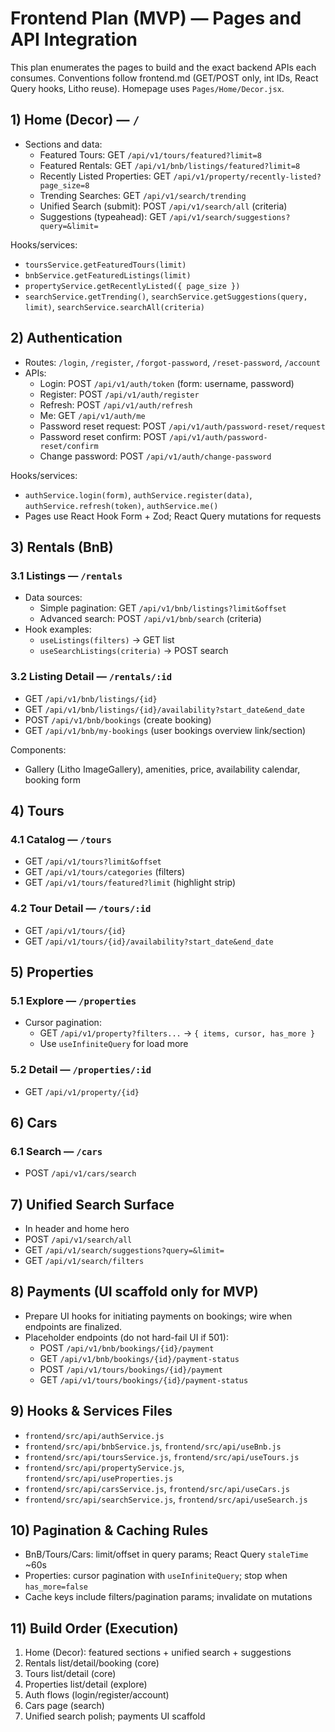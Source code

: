 # Frontend Plan (MVP) — Pages and API Integration

This plan enumerates the pages to build and the exact backend APIs each consumes. Conventions follow frontend.md (GET/POST only, int IDs, React Query hooks, Litho reuse). Homepage uses `Pages/Home/Decor.jsx`.

## 1) Home (Decor) — `/`
- Sections and data:
  - Featured Tours: GET `/api/v1/tours/featured?limit=8`
  - Featured Rentals: GET `/api/v1/bnb/listings/featured?limit=8`
  - Recently Listed Properties: GET `/api/v1/property/recently-listed?page_size=8`
  - Trending Searches: GET `/api/v1/search/trending`
  - Unified Search (submit): POST `/api/v1/search/all` (criteria)
  - Suggestions (typeahead): GET `/api/v1/search/suggestions?query=&limit=`

Hooks/services:
- `toursService.getFeaturedTours(limit)`
- `bnbService.getFeaturedListings(limit)`
- `propertyService.getRecentlyListed({ page_size })`
- `searchService.getTrending()`, `searchService.getSuggestions(query, limit)`, `searchService.searchAll(criteria)`

## 2) Authentication
- Routes: `/login`, `/register`, `/forgot-password`, `/reset-password`, `/account`
- APIs:
  - Login: POST `/api/v1/auth/token` (form: username, password)
  - Register: POST `/api/v1/auth/register`
  - Refresh: POST `/api/v1/auth/refresh`
  - Me: GET `/api/v1/auth/me`
  - Password reset request: POST `/api/v1/auth/password-reset/request`
  - Password reset confirm: POST `/api/v1/auth/password-reset/confirm`
  - Change password: POST `/api/v1/auth/change-password`

Hooks/services:
- `authService.login(form)`, `authService.register(data)`, `authService.refresh(token)`, `authService.me()`
- Pages use React Hook Form + Zod; React Query mutations for requests

## 3) Rentals (BnB)
### 3.1 Listings — `/rentals`
- Data sources:
  - Simple pagination: GET `/api/v1/bnb/listings?limit&offset`
  - Advanced search: POST `/api/v1/bnb/search` (criteria)
- Hook examples:
  - `useListings(filters)` → GET list
  - `useSearchListings(criteria)` → POST search

### 3.2 Listing Detail — `/rentals/:id`
- GET `/api/v1/bnb/listings/{id}`
- GET `/api/v1/bnb/listings/{id}/availability?start_date&end_date`
- POST `/api/v1/bnb/bookings` (create booking)
- GET `/api/v1/bnb/my-bookings` (user bookings overview link/section)

Components:
- Gallery (Litho ImageGallery), amenities, price, availability calendar, booking form

## 4) Tours
### 4.1 Catalog — `/tours`
- GET `/api/v1/tours?limit&offset`
- GET `/api/v1/tours/categories` (filters)
- GET `/api/v1/tours/featured?limit` (highlight strip)

### 4.2 Tour Detail — `/tours/:id`
- GET `/api/v1/tours/{id}`
- GET `/api/v1/tours/{id}/availability?start_date&end_date`

## 5) Properties
### 5.1 Explore — `/properties`
- Cursor pagination:
  - GET `/api/v1/property?filters...` → `{ items, cursor, has_more }`
  - Use `useInfiniteQuery` for load more

### 5.2 Detail — `/properties/:id`
- GET `/api/v1/property/{id}`

## 6) Cars
### 6.1 Search — `/cars`
- POST `/api/v1/cars/search`

## 7) Unified Search Surface
- In header and home hero
- POST `/api/v1/search/all`
- GET `/api/v1/search/suggestions?query=&limit=`
- GET `/api/v1/search/filters`

## 8) Payments (UI scaffold only for MVP)
- Prepare UI hooks for initiating payments on bookings; wire when endpoints are finalized.
- Placeholder endpoints (do not hard-fail UI if 501):
  - POST `/api/v1/bnb/bookings/{id}/payment`
  - GET `/api/v1/bnb/bookings/{id}/payment-status`
  - POST `/api/v1/tours/bookings/{id}/payment`
  - GET `/api/v1/tours/bookings/{id}/payment-status`

## 9) Hooks & Services Files
- `frontend/src/api/authService.js`
- `frontend/src/api/bnbService.js`, `frontend/src/api/useBnb.js`
- `frontend/src/api/toursService.js`, `frontend/src/api/useTours.js`
- `frontend/src/api/propertyService.js`, `frontend/src/api/useProperties.js`
- `frontend/src/api/carsService.js`, `frontend/src/api/useCars.js`
- `frontend/src/api/searchService.js`, `frontend/src/api/useSearch.js`

## 10) Pagination & Caching Rules
- BnB/Tours/Cars: limit/offset in query params; React Query `staleTime` ~60s
- Properties: cursor pagination with `useInfiniteQuery`; stop when `has_more=false`
- Cache keys include filters/pagination params; invalidate on mutations

## 11) Build Order (Execution)
1. Home (Decor): featured sections + unified search + suggestions
2. Rentals list/detail/booking (core)
3. Tours list/detail (core)
4. Properties list/detail (explore)
5. Auth flows (login/register/account)
6. Cars page (search)
7. Unified search polish; payments UI scaffold


